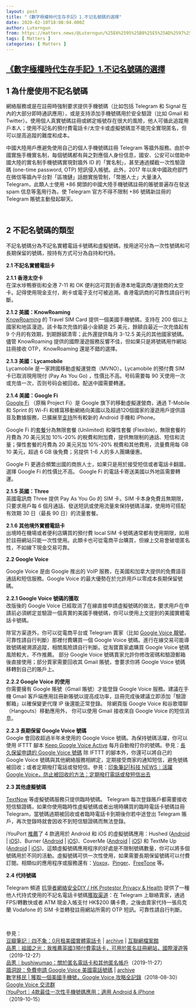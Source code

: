 ```yaml
---
layout: post
title: "《數字極權時代生存手記》1.不记名號碼的選擇"
date: 2020-02-10T18:08:04.000Z
author: Luterngun
from: https://matters.news/@Luterngun/%25E6%2595%25B8%25E5%25AD%2597%25E6%25A5%25B5%25E6%25AC%258A%25E6%2599%2582%25E4%25BB%25A3%25E7%2594%259F%25E5%25AD%2598%25E6%2589%258B%25E8%25A8%2598-1-%25E4%25B8%258D%25E8%25AE%25B0%25E5%2590%258D%25E8%2599%259F%25E7%25A2%25BC%25E7%259A%2584%25E9%2581%25B8%25E6%2593%2587-bafyreieiqmy3iy3qlolkivay5irv7znzdxvewrpotha55x22jl644ospza
tags: [ Matters ]
categories: [ Matters ]
---
```

<!--1581358084000-->
[《數字極權時代生存手記》1.不记名號碼的選擇](https://matters.news/@Luterngun/%25E6%2595%25B8%25E5%25AD%2597%25E6%25A5%25B5%25E6%25AC%258A%25E6%2599%2582%25E4%25BB%25A3%25E7%2594%259F%25E5%25AD%2598%25E6%2589%258B%25E8%25A8%2598-1-%25E4%25B8%258D%25E8%25AE%25B0%25E5%2590%258D%25E8%2599%259F%25E7%25A2%25BC%25E7%259A%2584%25E9%2581%25B8%25E6%2593%2587-bafyreieiqmy3iy3qlolkivay5irv7znzdxvewrpotha55x22jl644ospza)
------

<div>
<h2><strong>1 為什麼使用不記名號碼</strong></h2><p>網絡服務或是在註冊時強制要求提供手機號碼（比如包括 Telegram 和 Signal 在內的大部分即時通訊應用），或是支持添加手機號碼用於安全驗證（比如 Gmail 和 Twitter）。使用個人真實號碼註冊或綁定帳號存在很大的風險，他人可循此追蹤用戶本人；使用不記名的預付費電話卡/太空卡或虛擬號碼並不能完全實現匿名，但可以提高追蹤的難度和成本。</p><p>中國大陸用戶應避免使用自己的個人手機號碼註冊 Telegram 等牆外服務。由於中國實施手機實名制，每個號碼都有與之對應個人身份信息，國安、公安可以借助中國大陸的實名制手機號碼實現對牆外 ID 的「實名制」，甚至通過攔截一次性驗證碼 (one-time password, OTP) 短訊侵入帳號。此外，2017 年以來中國政府部門在微信等牆內平台對「區塊鏈」話題實施管制，「幣圈人士」大量湧入 Telegram，此類人士使用 +86 開頭的中國大陸手機號碼註冊的賬號普遍存在發送 spam 信息等濫用行為，使 Telegram 官方不得不限制 +86 號碼新註冊的 Telegram 賬號主動發起聊天。</p><p><br></p><h2><strong>2 不記名號碼的類型</strong></h2><p>不記名號碼分為不記名實體電話卡號碼和虛擬號碼，按用途可分為一次性號碼和可長期保留的號碼，按持有方式可分為自持和代持。</p><p><strong>2.1 不記名實體電話卡</strong></p><p><strong>2.1.1 香港太空卡</strong><br class="smart">在深水埗鴨寮街和全港 7-11 和 OK 便利店可買到香港本地電訊商/運營商的太空卡。記得使用現金支付，刷卡或電子支付可被追溯。香港電訊商的可靠性請自行判斷。</p><p><strong>2.1.2 美國：KnowRoaming </strong><a href="https://www.knowroaming.com/" target="_blank"><br class="smart">KnowRoaming</a> 的 Travel SIM Card 提供一個美國手機號碼，支持在 200 個以上國家和地區漫遊。該卡每次充值的最小金額是 25 美元，餘額自最近一次充值起有 9 个月的有效期，到期餘額清零；此外還提供每月 3-12.5 美元的其他國家號碼。儘管 KnowRoaming 提供的國際漫遊服務反響不佳，但如果只是將號碼用作網站註冊接收 OTP，KnowRoaming 還是不錯的選擇。</p><p><strong>2.1.3 美國：Lycamobile</strong><br class="smart">Lycamobile 是一家跨國移動虛擬運營商（MVNO）。Lycamobile 的預付費 SIM 卡已取消現用現付 (Pay As You Go) ，性價比不高。号码需要每 90 天使用一次或充值一次，否则号码会被回收。配送中國需要轉運。</p><p><strong>2.1.4 美國：Google Fi </strong><a href="https://zh.wikipedia.org/zh-hk/Google_Fi" target="_blank"><br class="smart">Google Fi</a> （原稱 Project Fi）是 Google 旗下的移動虛擬運營商，通過 T-Mobile 和 Sprint 的 Wi-Fi 和蜂窩移動網絡向美國以及超過120個國家的漫遊用戶提供語音及數據服務，已擴展至<a href="https://fi.google.com/compatibility" target="_blank">支持</a>所有較新的 Android 手機和 iPhone。</p><p>Google Fi 的<a href="https://fi.google.com/about/plans/" target="_blank">套餐</a>分為無限套餐 (Unlimited) 和彈性套餐 (Flexible)，無限套餐的月費為 70 美元另加 10%-20% 的稅費和附加費，提供無限制的通話、短信和流量；彈性套餐的月費為 20 美元另加 10%-20% 稅費和其他費用，流量費用每 GB 10 美元，超過 6 GB 後免費；另提供 1-6 人的多人團購優惠。</p><p>Google Fi 更適合頻繁出國的商旅人士，如果只是用於接受短信或者電話卡翻牆，選擇 Google Fi 的性價比不高。 Google Fi 的電話卡寄送美國以外地區需要轉運。</p><p><strong>2.1.5 英國：Three </strong><br class="smart">英國電訊商 Three 提供 Pay As You Go 的 SIM 卡。SIM 卡本身免費且無期限，只要求用戶每 6 個月通話、發送短訊或使用流量來保持號碼活躍，使用時可搭配有效期 30 日（最長 90 日）的流量套餐。</p><p><strong>2.1.6 其他境外實體電話卡</strong><br class="smart">出境時在機場或者便利店購買的預付費 local SIM 卡號碼通常都有使用期限，如用於註冊網站只能一次性使用。此類卡也可從電商平台購買，但線上交易會破壞匿名性，不如線下現金交易可靠。</p><p><strong>2.2 Google Voice </strong></p><p>Google Voice 是由 Google 推出的 VoIP 服務，在美國和加拿大提供的免費語音通話和短信服務。Google Voice 的最大優勢在於允許用戶以零成本長期保留號碼。</p><p><strong>2.2.1 Google Voice 號碼的獲取</strong><br class="smart">改版後的 Google Voice 已經取消了在線直接申請虛擬號碼的做法，要求用戶在申請前必須綁定並驗證一個真實的美國手機號碼，你可以使用上文提到的美國實體電話卡號碼。</p><p>除官方渠道外，你可以從電商平台或 Telegram 賣家（比如 <a href="https://t.me/voice_google" target="_blank">Google Voice 靚號</a>，可靠性請自行判斷）那裡付費購買一個 Google Voice 號碼。進行在線交易可能導致號碼被溯源追蹤，相關風險請自行判斷。從淘寶賣家處購買 Google Voice 號碼風險較大，不作推薦。 部分 Google Voice 號碼賣家允許你修改密碼和驗證郵箱後直接使用；部分賣家需要回收其 Gmail 賬號，會要求你將 Google Voice 號碼移轉到自己的賬戶上。</p><p><strong>2.2.2 Google Voice 的使用</strong><br class="smart">你需要擁有 Google 賬號（Gmail 賬號）才能登錄 Google Voice 服務。建議在手機 Gmail 客戶端應用註冊新賬號以提高成功率，註冊完成後建議立即添加「驗證郵箱」以確保變更代理 IP 後還能正常登錄。 除網頁版 Google Voice 和谷歌環聊（Hangouts）移動應用外， 你可以使用 Gmail 接收來自 Google Voice 的短信消息。</p><p><strong>2.2.3 長期保留 Google Voice 號碼 </strong><br class="smart">Google 會回收超過半年未使用的 Google Voice 號碼。為保持號碼活躍，你可以使用 IFTTT 腳本 <a href="https://ifttt.com/applets/131839p-keep-google-voice-active" target="_blank">Keep Google Voice Active</a> 每月自動撥打你的號碼。參見：<a href="https://telegra.ph/%E9%95%BF%E4%B9%85%E4%BF%9D%E7%95%99%E7%94%B3%E8%AF%B7%E7%9A%84-Google-Voice-%E5%8F%B7%E7%A0%81-08-11" target="_blank">長久保留申請的 Google Voice 號碼</a> 除 IFTTT 的腳本外，你還可以將自己的 Google Voice 號碼與其他網絡服務相綁定，定期接受商家的通知短信，避免號碼被回收；或者定期撥打電話或發短信。參見：<a href="http://t.me/YinxiangBiji_News/459" target="_blank">印象筆記|科技 NEWS｜活躍 Google Voice，防止被回收的方法：定期撥打電話或發短信出去</a></p><p><strong>2.3 其他虛擬號碼</strong></p><p><a href="https://www.textnow.com/" target="_blank">TextNow</a> 等虛擬號碼服務只提供臨時號碼。 Telegram 每次登錄賬戶都需要接收短信驗證碼，如果你使用臨時性虛擬號碼或者出境時購買的臨時電話卡號碼註冊 Telegram，當號碼過期被回收或者臨時電話卡到期後你若中途登出 Telegram 賬戶，再次登錄時就會因收不到短信驗證碼而無法登錄。</p><p>iYouPort <a href="https://www.iyouport.org/%E6%82%A8%E7%9C%9F%E7%9A%84%E7%90%86%E8%A7%A3%E5%BA%94%E7%94%A8%E6%9D%83%E9%99%90%E9%83%BD%E6%8E%88%E4%BA%88%E4%BA%86%E4%BB%80%E4%B9%88%E5%90%97%EF%BC%9F%E8%BF%99%E9%87%8C%E6%98%AF%E4%BF%9D%E6%8A%A4/" target="_blank">推薦</a>了 4 款適用於 Android 和 iOS 的虛擬號碼應用：Hushed (<a href="https://play.google.com/store/apps/details?id=com.hushed.release" target="_blank">Android</a> | <a href="https://itunes.apple.com/us/app/hushed-2nd-phone-number/id600520752&at=1l3vs3K/?at=1l3vs3K" target="_blank">iOS</a>)、Burner (<a href="https://play.google.com/store/apps/details?id=com.adhoclabs.burner" target="_blank">Android</a> | <a href="https://itunes.apple.com/us/app/burner-2nd-phone-number/id505800761&at=1l3vs3K/?at=1l3vs3K" target="_blank">iOS</a>)、CoverMe (<a href="https://play.google.com/store/apps/details?id=ws.coverme.im" target="_blank">Android</a> | <a href="https://itunes.apple.com/us/app/coverme-private-text-call/id593652484&at=1l3vs3K/?at=1l3vs3K" target="_blank">iOS</a>) 和 TextMe Up (<a href="https://play.google.com/store/apps/details?id=com.textmeinc.textme3&hl=en" target="_blank">Android</a> | <a href="https://itunes.apple.com/us/app/textme-up-second-phone-number/id996263494&at=1l3vs3K/?at=1l3vs3K" target="_blank">iOS</a>)。這類虛擬號碼應用程序的好處是不限制號碼數量，你可以將多個號碼用於不同的活動。虛擬號碼可供一次性使用，如果需要長期保留號碼可以付費訂閱。相類似的應用程序或服務還有：<a href="https://www.voxox.com/" target="_blank">Voxox</a>、<a href="https://www.pinger.com/" target="_blank">Pinger</a>、<a href="http://www.free-tone.com/" target="_blank">FreeTone</a> 等。</p><p><strong>2.4 代持號碼 </strong></p><p>Telegram 頻道 <a href="https://t.me/HKPrivacy" target="_blank">抗爭者網絡安全DIY / HK Protestor Privacy & Health</a> 提供了一種他人代持式使用的不記名電話卡號碼<a href="https://t.me/HKPrivacy/74" target="_blank">獲取渠道</a>：在 Telegram 上聯絡賣家，通過 FPS/轉數快或者 ATM 現金入帳支付 HK$200 購卡費，之後由賣家代持一張烏克蘭 Vodafone 的 SIM 卡並轉發註冊網站所需的 OTP 短訊。可靠性請自行判斷。</p><p><br></p><p>參見： <a href="https://www.douban.com/note/724648570/" target="_blank"><br class="smart">豆瓣筆記｜四不象：0月租美國實體電話卡</a> | <a href="https://archive.li/nVOYW" target="_blank">archive</a> | <a href="https://web.archive.org/web/20190710153032/https://www.douban.com/note/724648570/" target="_blank">互聯網檔案館</a> <a href="https://pincong.rocks/article/11480" target="_blank"><br class="smart">品蔥｜祖國之光：我推薦英國3預付費電話卡，可用於匿名註冊網站，國際漫遊等</a>（2019-12-27） <a href="https://pincong.rocks/article/9630" target="_blank"><br class="smart">品蔥｜bushiwumao：關於匿名電話卡和其他匿名帳戶</a>（2019-11-27） <a href="https://mp.weixin.qq.com/s/SrhnHCefmJFkbZsFMB6p5A" target="_blank"><br class="smart">牆洞說：免費申請 Google Voice 美國電話號碼</a> | <a href="http://archive.today/8bgZz" target="_blank">archive</a> <a href="https://digitalimmigrant.org/348" target="_blank"><br class="smart">數字移民 | 獲取一個美國手機號，Google Voice 攻略全記錄</a>（2018-08-30） <a href="https://t.me/googlevoice" target="_blank"><br class="smart">Google Voice 交流群</a> <a href="https://www.iyouport.org/%E6%82%A8%E7%9C%9F%E7%9A%84%E7%90%86%E8%A7%A3%E5%BA%94%E7%94%A8%E6%9D%83%E9%99%90%E9%83%BD%E6%8E%88%E4%BA%88%E4%BA%86%E4%BB%80%E4%B9%88%E5%90%97%EF%BC%9F%E8%BF%99%E9%87%8C%E6%98%AF%E4%BF%9D%E6%8A%A4/" target="_blank"><br class="smart">iYouPort｜4款最佳一次性手機號碼應用：適用 Android & iPhone</a>（2019-10-15）</p>
</div>
